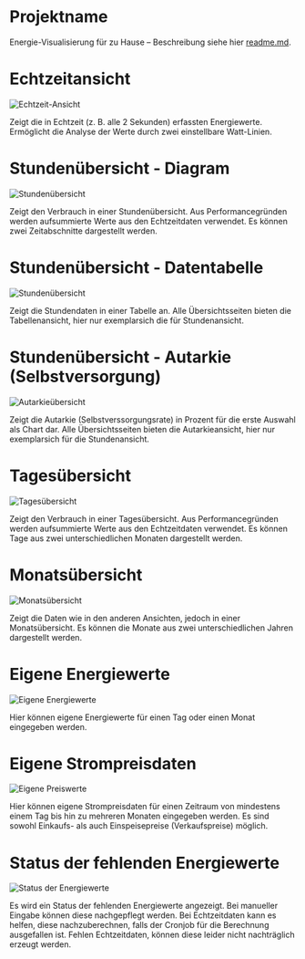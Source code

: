 # Projektname
Energie-Visualisierung für zu Hause – Beschreibung siehe hier [readme.md](./README.md).

# Echtzeitansicht

![Echtzeit-Ansicht](./images/gallery/realtime-overview.png "Echtzeit-Ansicht")

Zeigt die in Echtzeit (z. B. alle 2 Sekunden) erfassten Energiewerte. Ermöglicht die Analyse der Werte durch zwei einstellbare Watt-Linien.


# Stundenübersicht - Diagram

![Stundenübersicht](./images/gallery/hours-overview.png "Stundenübersicht")

Zeigt den Verbrauch in einer Stundenübersicht. Aus Performancegründen werden aufsummierte Werte aus den Echtzeitdaten verwendet. Es können zwei Zeitabschnitte dargestellt werden.

# Stundenübersicht - Datentabelle

![Stundenübersicht](./images/gallery/hours-overview-datatable.png "Stundenübersicht")

Zeigt die Stundendaten in einer Tabelle an. Alle Übersichtsseiten bieten die Tabellenansicht, hier nur exemplarsich die für Stundenansicht.

# Stundenübersicht - Autarkie (Selbstversorgung)

![Autarkieübersicht](./images/gallery/hours-overview-autarky.png "Autarkieübersicht")

Zeigt die Autarkie (Selbstverssorgungsrate) in Prozent für die erste Auswahl als Chart dar. Alle Übersichtsseiten bieten die Autarkieansicht, hier nur exemplarsich für die Stundenansicht.

# Tagesübersicht

![Tagesübersicht](./images/gallery/days-overview.png "Tagesübersicht")

Zeigt den Verbrauch in einer Tagesübersicht. Aus Performancegründen werden aufsummierte Werte aus den Echtzeitdaten verwendet. Es können Tage aus zwei unterschiedlichen Monaten dargestellt werden.

# Monatsübersicht

![Monatsübersicht](./images/gallery/months-overview.png "Monatsübersicht")

Zeigt die Daten wie in den anderen Ansichten, jedoch in einer Monatsübersicht. Es können die Monate aus zwei unterschiedlichen Jahren dargestellt werden.


# Eigene Energiewerte

![Eigene Energiewerte](./images/gallery/own-energy-values.png "Eigene Energiewerte")

Hier können eigene Energiewerte für einen Tag oder einen Monat eingegeben werden.

# Eigene Strompreisdaten

![Eigene Preiswerte](./images/gallery/own-price-values.png "Eigene Preiswerte")

Hier können eigene Strompreisdaten für einen Zeitraum von mindestens einem Tag bis hin zu mehreren Monaten eingegeben werden. Es sind sowohl Einkaufs- als auch Einspeisepreise (Verkaufspreise) möglich.

# Status der fehlenden Energiewerte

![Status der Energiewerte](./images/gallery/status-energy-values.png "Status der Energiewerte")

Es wird ein Status der fehlenden Energiewerte angezeigt. Bei manueller Eingabe können diese nachgepflegt werden. Bei Echtzeitdaten kann es helfen, diese nachzuberechnen, falls der Cronjob für die Berechnung ausgefallen ist. Fehlen Echtzeitdaten, können diese leider nicht nachträglich erzeugt werden.
